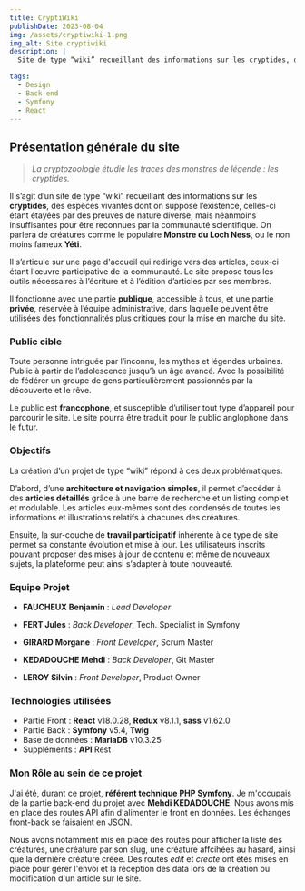 ```yaml
---
title: CryptiWiki
publishDate: 2023-08-04
img: /assets/cryptiwiki-1.png
img_alt: Site cryptiwiki
description: |
  Site de type “wiki” recueillant des informations sur les cryptides, des espèces vivantes dont on suppose l’existence. Par exemple des créatures comme le populaire Monstre du Loch Ness, ou le non moins fameux Yéti.

tags:
  - Design
  - Back-end
  - Symfony
  - React
---
```


## Présentation générale du site

> *La cryptozoologie étudie les traces des monstres de légende : les cryptides.*

Il s’agit d’un site de type “wiki” recueillant des informations sur les **cryptides**, des espèces vivantes dont on suppose l’existence, celles-ci étant étayées par des preuves de nature diverse, mais néanmoins insuffisantes pour être reconnues par la communauté scientifique. On parlera de créatures comme le populaire **Monstre du Loch Ness**, ou le non moins fameux **Yéti**.

Il s’articule sur une page d'accueil qui redirige vers des articles, ceux-ci étant l'œuvre participative de la communauté. Le site propose tous les outils nécessaires à l’écriture et à l’édition d’articles par ses membres.

Il fonctionne avec une partie **publique**, accessible à tous, et une partie **privée**, réservée à l’équipe administrative, dans laquelle peuvent être utilisées des fonctionnalités plus critiques pour la mise en marche du site.


### Public cible

Toute personne intriguée par l’inconnu, les mythes et légendes urbaines.
Public à partir de l’adolescence jusqu’à un âge avancé. Avec la possibilité de fédérer un groupe de gens particulièrement passionnés par la découverte et le rêve.

Le public est **francophone**, et susceptible d’utiliser tout type d’appareil pour parcourir le site. Le site pourra être traduit pour le public anglophone dans le futur. 

### Objectifs

La création d’un projet de type “wiki” répond à ces deux problématiques.
	
D’abord, d’une **architecture et navigation simples**, il permet d’accéder à des **articles détaillés** grâce à une barre de recherche et un listing complet et modulable. Les articles eux-mêmes sont des condensés de toutes les informations et illustrations relatifs à chacunes des créatures. 

Ensuite, la sur-couche de **travail participatif** inhérente à ce type de site permet sa constante évolution et mise à jour. Les utilisateurs inscrits pouvant proposer des mises à jour de contenu et même de nouveaux sujets, la plateforme peut ainsi s’adapter à toute nouveauté.

### Equipe Projet

- **FAUCHEUX Benjamin** :  *Lead Developer*

- **FERT Jules** : *Back Developer*, Tech. Specialist in Symfony

- **GIRARD Morgane** : *Front Developer*, Scrum Master

- **KEDADOUCHE Mehdi** : *Back Developer*, Git Master

- **LEROY Silvin** : *Front Developer*, Product Owner


### Technologies utilisées

- Partie Front : **React** v18.0.28, **Redux** v8.1.1, **sass** v1.62.0
- Partie Back : **Symfony** v5.4, **Twig**
- Base de données : **MariaDB** v10.3.25
- Suppléments : **API** Rest

### Mon Rôle au sein de ce projet 

J'ai été, durant ce projet, **référent technique PHP Symfony**. Je m'occupais de la partie back-end du projet avec **Mehdi KEDADOUCHE**. Nous avons mis en place des routes API afin d'alimenter le front en données. Les échanges front-back se faisaient en JSON. 

Nous avons notamment mis en place des routes pour afficher la liste des créatures, une créature par son slug, une créature affcihées au hasard, ainsi que la dernière créature créee. Des routes *edit* et *create* ont étés mises en place pour gérer l'envoi et la réception des data lors de la création ou modification d'un article sur le site. 
